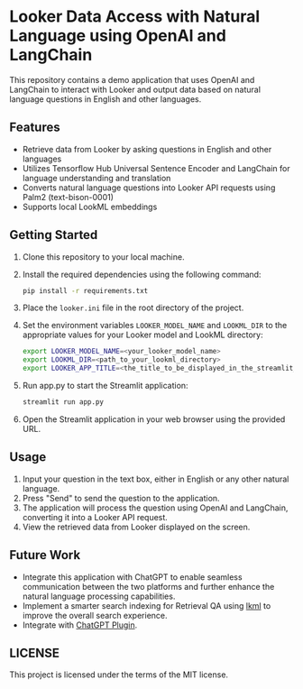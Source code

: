 # Looker Data Access with Natural Language using OpenAI and LangChain

This repository contains a demo application that uses OpenAI and LangChain to interact with Looker and output data based on natural language questions in English and other languages.

## Features

- Retrieve data from Looker by asking questions in English and other languages
- Utilizes Tensorflow Hub Universal Sentence Encoder and LangChain for language understanding and translation
- Converts natural language questions into Looker API requests using Palm2 (text-bison-0001)
- Supports local LookML embeddings

## Getting Started

1. Clone this repository to your local machine.
1. Install the required dependencies using the following command:

    ```bash
    pip install -r requirements.txt
    ```

1. Place the `looker.ini` file in the root directory of the project.

1. Set the environment variables `LOOKER_MODEL_NAME` and `LOOKML_DIR` to the appropriate values for your Looker model and LookML directory:

    ```bash
    export LOOKER_MODEL_NAME=<your_looker_model_name>
    export LOOKML_DIR=<path_to_your_lookml_directory>
    export LOOKER_APP_TITLE=<the_title_to_be_displayed_in_the_streamlit_app>
    ```

1. Run app.py to start the Streamlit application:

    ```bash
    streamlit run app.py
    ```

1. Open the Streamlit application in your web browser using the provided URL.

## Usage

1. Input your question in the text box, either in English or any other natural language.
1. Press "Send" to send the question to the application.
1. The application will process the question using OpenAI and LangChain, converting it into a Looker API request.
1. View the retrieved data from Looker displayed on the screen.

## Future Work

- Integrate this application with ChatGPT to enable seamless communication between the two platforms and further enhance the natural language processing capabilities.
- Implement a smarter search indexing for Retrieval QA using [lkml](https://github.com/joshtemple/lkml) to improve the overall search experience.
- Integrate with [ChatGPT Plugin](https://platform.openai.com/docs/plugins/introduction).

## LICENSE

This project is licensed under the terms of the MIT license.

